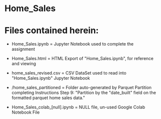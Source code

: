 # Home_Sales

# Files contained herein:

- Home_Sales.ipynb = Jupyter Notebook used to complete the assignment

- Home_Sales.html = HTML Export of "Home_Sales.ipynb", for reference and viewing

- home_sales_revised.csv = CSV DataSet used to read into "Home_Sales.ipynb" Jupyter Notebook

- /home_sales_partitioned = Folder auto-generated by Parquet Partition completing Instructions Step 9: "Partition by the "date_built" field on the formatted parquet home sales data."

- Home_Sales_colab_[null].ipynb = NULL file, un-used Google Colab Notebook File
